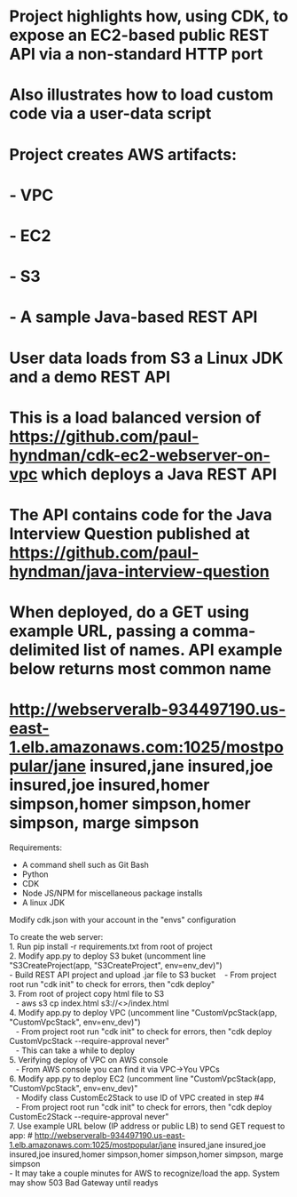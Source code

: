 # Project highlights how, using CDK, to expose an EC2-based public REST API via a non-standard HTTP port
# Also illustrates how to load custom code via a user-data script

# Project creates AWS artifacts:
#  - VPC
#  - EC2
#  - S3
#  - A sample Java-based REST API

# User data loads from S3 a Linux JDK and a demo REST API
# This is a load balanced version of https://github.com/paul-hyndman/cdk-ec2-webserver-on-vpc which deploys a Java REST API
# The API contains code for the Java Interview Question published at https://github.com/paul-hyndman/java-interview-question
# When deployed, do a GET using example URL, passing a comma-delimited list of names.  API example below returns most common name
# http://webserveralb-934497190.us-east-1.elb.amazonaws.com:1025/mostpopular/jane insured,jane insured,joe insured,joe insured,homer simpson,homer simpson,homer simpson, marge simpson


Requirements:
 - A command shell such as Git Bash
 - Python
 - CDK
 - Node JS/NPM for miscellaneous package installs
 - A linux JDK

Modify cdk.json with your account in the "envs" configuration

To create the web server:<br>
    1. Run pip install -r requirements.txt from root of project<br>
    2. Modify app.py to deploy S3 buket (uncomment line "S3CreateProject(app, "S3CreateProject", env=env_dev)")<br>
	   - Build REST API project and upload .jar file to S3 bucket
&nbsp;&nbsp;&nbsp;- From project root run "cdk init" to check for errors, then "cdk deploy"<br>
    3. From root of project copy html file to S3<br>
&nbsp;&nbsp;&nbsp;-  aws s3 cp index.html s3://<<your bucket name>>/index.html<br>
    4. Modify app.py to deploy VPC (uncomment line "CustomVpcStack(app, "CustomVpcStack", env=env_dev)")<br>
&nbsp;&nbsp;&nbsp;- From project root run "cdk init" to check for errors, then "cdk deploy CustomVpcStack --require-approval never"<br>
&nbsp;&nbsp;&nbsp;- This can take a while to deploy<br>
    5. Verifying deploy of VPC on AWS console<br>
&nbsp;&nbsp;&nbsp;- From AWS console you can find it via VPC->You VPCs<br>
    6. Modify app.py to deploy EC2 (uncomment line "CustomVpcStack(app, "CustomVpcStack", env=env_dev)"<br>
&nbsp;&nbsp;&nbsp;- Modify class CustomEc2Stack to use ID of VPC created in step #4<br>
&nbsp;&nbsp;&nbsp;- From project root run "cdk init" to check for errors, then "cdk deploy CustomEc2Stack --require-approval never"<br>
    7.  Use example URL below (IP address or public LB) to send GET request to app:
	    # http://webserveralb-934497190.us-east-1.elb.amazonaws.com:1025/mostpopular/jane insured,jane insured,joe insured,joe insured,homer simpson,homer simpson,homer simpson, marge simpson
&nbsp;&nbsp;&nbsp;
<br>- It may take a couple minutes for AWS to recognize/load the app.  System may show 503 Bad Gateway until readys<br>
